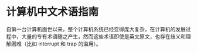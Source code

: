 # 计算机中文术语指南



自第一台计算机面世以来，整个计算机系统已经变得庞大复杂。在计算机的发展过程中，大量的专有术语随之产生，然而这些术语即使是英文原文，也存在歧义和理解困难（比如 interrupt 和 trap 的滥用）。

